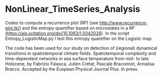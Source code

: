# NonLinear_TimeSeries_Analysis

Codes to compute a recurrence plot (RP) (see http://www.recurrence-plot.tk/) and the entropy quantifier based on microstates in a RP (https://aip.scitation.org/doi/10.1063/1.5042026).
In the script Entropy_LogisticMap.py I test this entropy quantifier on the Logistic map.

The code has been used for our study on detection of (regional) dynamical transitions in spatiotemporal climate fields. 
Spatiotemporal complexity and time-dependent networks in sea surface temperature from mid- to late Holocene,
by Fabrizio Falasca, Julien Crétat, Pascale Braconnot, Annalisa Bracco. Accepted by the Euopean Physical Journal Plus. In press.
